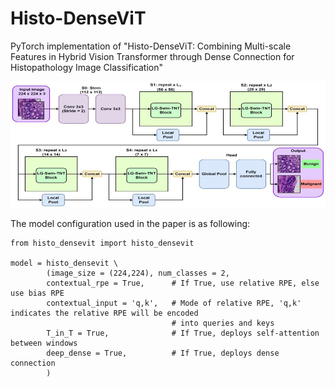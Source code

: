 # Histo-DenseViT

PyTorch implementation of "Histo-DenseViT: Combining Multi-scale Features in Hybrid Vision Transformer through Dense Connection for Histopathology Image Classification"

![alt text](https://raw.githubusercontent.com/MPYong/Histo-DenseViT/refs/heads/main/image/Graphical%20abstract.jpg?token=GHSAT0AAAAAACYIGRN6EZOYZSXJNSUZVED2ZYDWSGQ)

The model configuration used in the paper is as following:

```
from histo_densevit import histo_densevit

model = histo_densevit \
        (image_size = (224,224), num_classes = 2,
        contextual_rpe = True,      # If True, use relative RPE, else use bias RPE
        contextual_input = 'q,k',   # Mode of relative RPE, 'q,k' indicates the relative RPE will be encoded
                                    # into queries and keys
        T_in_T = True,              # If True, deploys self-attention between windows
        deep_dense = True,          # If True, deploys dense connection
        )
```
